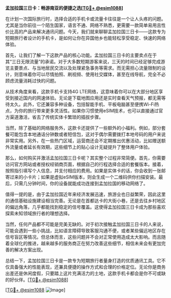**孟加拉国三日卡：畅游南亚的便捷之选[[TG💪+ @esim1088](https://t.me/s/esim1088)]**

在计划一次国际旅行时，选择合适的手机卡或流量卡往往是一个让人头疼的问题。尤其是当你前往一个陌生国家，语言不通、网络不熟悉，更需要一款简单易用且性价比高的产品来解决通讯问题。今天，我们就来聊聊孟加拉国三日卡——这款专为短期旅行者设计的手机卡，是如何让你在异国他乡也能轻松享受稳定、快速的网络体验。

首先，让我们了解一下这款产品的核心功能。孟加拉国三日卡的主要卖点在于其“三日无限流量”的承诺。对于大多数短期游客来说，三天的时间已经足够完成游览主要景点、与当地居民交流以及处理紧急事务等需求。而无需担心流量限制的设计，则意味着你可以尽情拍照、刷视频、使用社交媒体，甚至在线导航，完全不必顾虑流量消耗过快的问题。

从技术角度来看，这款手机卡支持4G LTE网络，这意味着你可以在大部分地区享受到接近国内的网速体验。无论是下载地图应用还是实时查看天气预报，都无需等待太久。此外，它还兼容多种设备，包括智能手机、平板电脑甚至便携Wi-Fi热点，为你的旅行带来更多灵活性。如果你习惯使用eSIM技术，也可以直接通过官方渠道激活，省去了传统实体卡繁琐的插拔步骤。

当然，除了基础的网络服务外，这款卡还提供了一些额外的小福利。例如，部分套餐可能包含本地通话分钟数或者短信包，这对于偶尔需要拨打本地号码的用户来说非常实用。另外，在一些热门区域，运营商还会不定期推出优惠活动，比如赠送额外流量或者延长有效期，这些细节上的贴心设计无疑提升了整体用户体验。

那么，如何购买并激活孟加拉国三日卡呢？其实整个过程非常简便。首先，你需要访问官方网站或者授权经销商页面，根据自己的行程选择合适的套餐版本。接着，按照指引填写个人信息，并支付相应的费用。如果是实体卡的话，你会收到一张邮寄过来的小卡片；如果是虚拟eSIM版本，则会生成一个二维码供你扫描安装。最后，只需几分钟时间，你的设备就能成功连接到孟加拉国的移动网络了。

值得一提的是，由于孟加拉国近年来经济发展迅速，旅游业也日益繁荣，因此这里的通信基础设施建设相当完善。无论是在首都达卡的大街小巷，还是去往乡村地区的偏远角落，几乎都能找到稳定的信号覆盖。这使得孟加拉国三日卡成为那些喜欢探索未知领域旅行者的理想选择。

当然，任何产品都不可能是完美无缺的。对于初次接触孟加拉国三日卡的人来说，可能会遇到一些小挑战，比如语言障碍导致客服沟通不便，或者某些偏远地区存在信号盲区等情况。但总体而言，这些问题并不会对正常使用造成太大影响。而且随着全球化的推进，越来越多的服务商正在努力改善这些细节，相信未来会有更加完善的解决方案出现。

总结一下，孟加拉国三日卡是一款专为短期旅行者量身打造的优质通讯工具。它不仅具备强大的性能表现，还兼具便捷的操作方式和合理的价格定位。无论你是商务出差还是休闲度假，只要踏上这片充满活力的土地，这款手机卡都会是你不可或缺的好伙伴。[[TG💪+ @esim1088](https://t.me/s/esim1088)]

[[TG💪+ @esim1088](https://t.me/s/esim1088) ![Image](https://i.postimg.cc/4NQfJmqS/Snipaste-2025-05-13-00-14-12.png)]